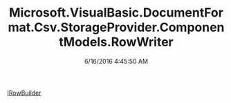 ﻿---
title: Microsoft.VisualBasic.DocumentFormat.Csv.StorageProvider.ComponentModels.RowWriter
date: 6/16/2016 4:45:50 AM
---

[IRowBuilder](T-Microsoft.VisualBasic.DocumentFormat.Csv.StorageProvider.ComponentModels.RowWriter.IRowBuilder.html)
